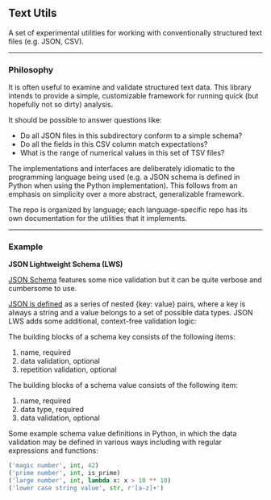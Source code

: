 ## Text Utils ##

A set of experimental utilities for working with conventionally structured text files (e.g. JSON, CSV).

<hr>

### Philosophy ###

It is often useful to examine and validate structured text data. This library intends to provide a simple, customizable framework for running quick (but hopefully not so dirty) analysis.

It should be possible to answer questions like:
* Do all JSON files in this subdirectory conform to a simple schema?
* Do all the fields in this CSV column match expectations?
* What is the range of numerical values in this set of TSV files?

The implementations and interfaces are deliberately idiomatic to the programming language being used (e.g. a JSON schema is defined in Python when using the Python implementation). This follows from an emphasis on simplicity over a more abstract, generalizable framework.

The repo is organized by language; each language-specific repo has its own documentation for the utilities that it implements.

<hr>

### Example ###

**JSON Lightweight Schema (LWS)**

[JSON Schema](http://json-schema.org/) features some nice validation but it can be quite verbose and cumbersome to use.

[JSON is defined](http://www.json.org/) as a series of nested {key: value} pairs, where a key is always a string and a value belongs to a set of possible data types. JSON LWS adds some additional, context-free validation logic:

The building blocks of a schema key consists of the following items:

1. name, required
2. data validation, optional
3. repetition validation, optional

The building blocks of a schema value consists of the following item:

1. name, required
2. data type, required
3. data validation, optional

Some example schema value definitions in Python, in which the data validation may be defined in various ways including with regular expressions and functions:

```python
('magic number', int, 42)                       
('prime number', int, is_prime)             
('large number', int, lambda x: x > 10 ** 10)
('lower case string value', str, r'[a-z]+')
```
